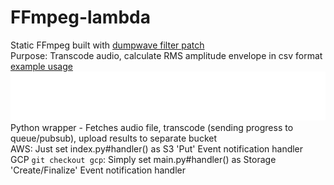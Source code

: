 # FFmpeg-lambda
Static FFmpeg built with [dumpwave filter patch](https://patchwork.ffmpeg.org/project/ffmpeg/patch/20190107143115.101095-1-dhumeniuk@google.com)  
Purpose: Transcode audio, calculate RMS amplitude envelope in csv format [example usage](https://git.io/JkgX8)  
![RMS amplitude envelope example](./example.png "RMS amplitude envelope example 1")
Python wrapper - Fetches audio file, transcode (sending progress to queue/pubsub), upload results to separate bucket  
AWS: Just set index.py#handler() as S3 'Put' Event notification handler  
GCP `git checkout gcp`: Simply set main.py#handler() as Storage 'Create/Finalize' Event notification handler
